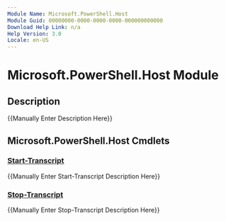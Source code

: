```yaml
---
Module Name: Microsoft.PowerShell.Host
Module Guid: 00000000-0000-0000-0000-000000000000
Download Help Link: n/a
Help Version: 3.0
Locale: en-US
---
```


# Microsoft.PowerShell.Host Module
## Description
{{Manually Enter Description Here}}

## Microsoft.PowerShell.Host Cmdlets
### [Start-Transcript](Start-Transcript.md)
{{Manually Enter Start-Transcript Description Here}}

### [Stop-Transcript](Stop-Transcript.md)
{{Manually Enter Stop-Transcript Description Here}}

